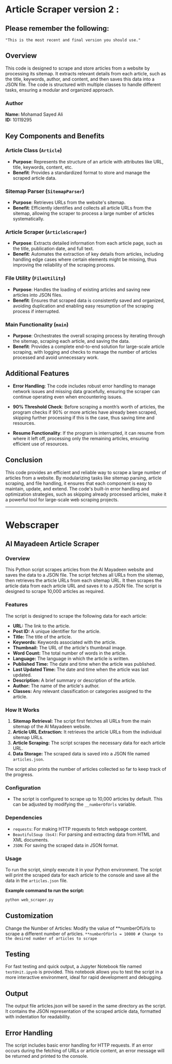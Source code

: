 # Article Scraper version 2 :

## Please remember the following: 
`"This is the most recent and final version you should use."`

## Overview

This code is designed to scrape and store articles from a website by processing its sitemap. It extracts relevant details from each article, such as the title, keywords, author, and content, and then saves this data into a JSON file. The code is structured with multiple classes to handle different tasks, ensuring a modular and organized approach.

### Author

**Name:** Mohamad Sayed Ali  
**ID:** 10119295

## Key Components and Benefits

### Article Class (`Article`)

- **Purpose**: Represents the structure of an article with attributes like URL, title, keywords, content, etc.
- **Benefit**: Provides a standardized format to store and manage the scraped article data.

### Sitemap Parser (`SitemapParser`)

- **Purpose**: Retrieves URLs from the website's sitemap.
- **Benefit**: Efficiently identifies and collects all article URLs from the sitemap, allowing the scraper to process a large number of articles systematically.

### Article Scraper (`ArticleScraper`)

- **Purpose**: Extracts detailed information from each article page, such as the title, publication date, and full text.
- **Benefit**: Automates the extraction of key details from articles, including handling edge cases where certain elements might be missing, thus improving the reliability of the scraping process.

### File Utility (`FileUtility`)

- **Purpose**: Handles the loading of existing articles and saving new articles into JSON files.
- **Benefit**: Ensures that scraped data is consistently saved and organized, avoiding duplication and enabling easy resumption of the scraping process if interrupted.

### Main Functionality (`main`)

- **Purpose**: Orchestrates the overall scraping process by iterating through the sitemap, scraping each article, and saving the data.
- **Benefit**: Provides a complete end-to-end solution for large-scale article scraping, with logging and checks to manage the number of articles processed and avoid unnecessary work.

## Additional Features

- **Error Handling**: The code includes robust error handling to manage network issues and missing data gracefully, ensuring the scraper can continue operating even when encountering issues.

- **90% Threshold Check**: Before scraping a month’s worth of articles, the program checks if 90% or more articles have already been scraped, skipping further processing if this is the case, thus saving time and resources.

- **Resume Functionality**: If the program is interrupted, it can resume from where it left off, processing only the remaining articles, ensuring efficient use of resources.

## Conclusion

This code provides an efficient and reliable way to scrape a large number of articles from a website. By modularizing tasks like sitemap parsing, article scraping, and file handling, it ensures that each component is easy to maintain, update, and extend. The code's built-in error handling and optimization strategies, such as skipping already processed articles, make it a powerful tool for large-scale web scraping projects.

---

# Webscraper

## Al Mayadeen Article Scraper

### Overview

This Python script scrapes articles from the Al Mayadeen website and saves the data to a JSON file. The script fetches all URLs from the sitemap, then retrieves the article URLs from each sitemap URL. It then scrapes the article data from each article URL and saves it to a JSON file. The script is designed to scrape 10,000 articles as required.

### Features

The script is designed to scrape the following data for each article:

- **URL:** The link to the article.
- **Post ID:** A unique identifier for the article.
- **Title:** The title of the article.
- **Keywords:** Keywords associated with the article.
- **Thumbnail:** The URL of the article's thumbnail image.
- **Word Count:** The total number of words in the article.
- **Language:** The language in which the article is written.
- **Published Time:** The date and time when the article was published.
- **Last Updated Time:** The date and time when the article was last updated.
- **Description:** A brief summary or description of the article.
- **Author:** The name of the article's author.
- **Classes:** Any relevant classification or categories assigned to the article.

### How It Works

1. **Sitemap Retrieval:** The script first fetches all URLs from the main sitemap of the Al Mayadeen website.
2. **Article URL Extraction:** It retrieves the article URLs from the individual sitemap URLs.
3. **Article Scraping:** The script scrapes the necessary data for each article URL.
4. **Data Storage:** The scraped data is saved into a JSON file named `articles.json`.

The script also prints the number of articles collected so far to keep track of the progress.

### Configuration

- The script is configured to scrape up to 10,000 articles by default. This can be adjusted by modifying the `__numberOfUrls` variable.

### Dependencies

- `requests`: For making HTTP requests to fetch webpage content.
- `BeautifulSoup (bs4)`: For parsing and extracting data from HTML and XML documents.
- `JSON`: For saving the scraped data in JSON format.

### Usage

To run the script, simply execute it in your Python environment. The script will print the scraped data for each article to the console and save all the data in the `articles.json` file.

**Example command to run the script:**

```bash
python web_scraper.py

```

## Customization

Change the Number of Articles: Modify the value of **numberOfUrls to scrape a different number of articles.
`**numberOfUrls = 10000 # Change to the desired number of articles to scrape`

## Testing

For fast testing and quick output, a Jupyter Notebook file named `testUnit.ipynb` is provided. This notebook allows you to test the script in a more interactive environment, ideal for rapid development and debugging.

## Output

The output file articles.json will be saved in the same directory as the script. It contains the JSON representation of the scraped article data, formatted with indentation for readability.

## Error Handling

The script includes basic error handling for HTTP requests. If an error occurs during the fetching of URLs or article content, an error message will be returned and printed to the console.
